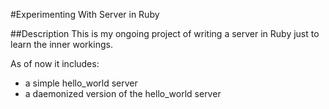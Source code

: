 #Experimenting With Server in Ruby

##Description
This is my ongoing project of writing a server in Ruby just to learn the inner workings.  

As of now it includes:
* a simple hello_world server
* a daemonized version of the hello_world server
